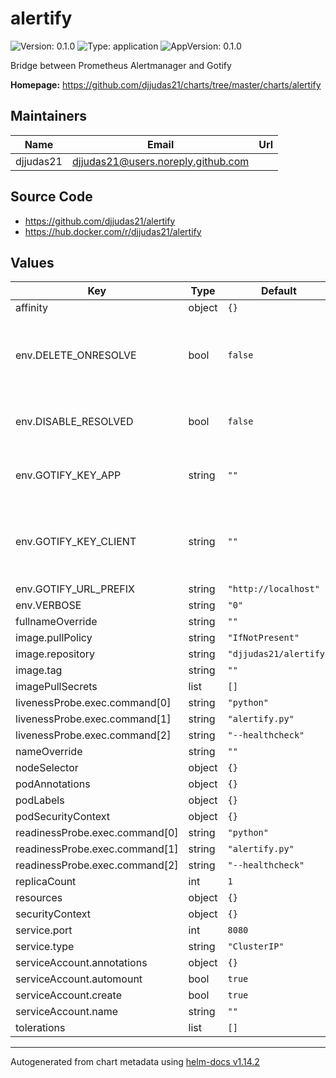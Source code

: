 # alertify

![Version: 0.1.0](https://img.shields.io/badge/Version-0.1.0-informational?style=flat-square) ![Type: application](https://img.shields.io/badge/Type-application-informational?style=flat-square) ![AppVersion: 0.1.0](https://img.shields.io/badge/AppVersion-0.1.0-informational?style=flat-square)

Bridge between Prometheus Alertmanager and Gotify

**Homepage:** <https://github.com/djjudas21/charts/tree/master/charts/alertify>

## Maintainers

| Name | Email | Url |
| ---- | ------ | --- |
| djjudas21 | <djjudas21@users.noreply.github.com> |  |

## Source Code

* <https://github.com/djjudas21/alertify>
* <https://hub.docker.com/r/djjudas21/alertify>

## Values

| Key | Type | Default | Description |
|-----|------|---------|-------------|
| affinity | object | `{}` |  |
| env.DELETE_ONRESOLVE | bool | `false` | Resolved alerts delete the original alert, if enabled |
| env.DISABLE_RESOLVED | bool | `false` | Forwards resolved alerts, if not disabled |
| env.GOTIFY_KEY_APP | string | `""` | Gotify app key to send alerts to Gotify |
| env.GOTIFY_KEY_CLIENT | string | `""` | Gotify client key to delete original alert on resolution |
| env.GOTIFY_URL_PREFIX | string | `"http://localhost"` |  |
| env.VERBOSE | string | `"0"` |  |
| fullnameOverride | string | `""` |  |
| image.pullPolicy | string | `"IfNotPresent"` |  |
| image.repository | string | `"djjudas21/alertify"` |  |
| image.tag | string | `""` |  |
| imagePullSecrets | list | `[]` |  |
| livenessProbe.exec.command[0] | string | `"python"` |  |
| livenessProbe.exec.command[1] | string | `"alertify.py"` |  |
| livenessProbe.exec.command[2] | string | `"--healthcheck"` |  |
| nameOverride | string | `""` |  |
| nodeSelector | object | `{}` |  |
| podAnnotations | object | `{}` |  |
| podLabels | object | `{}` |  |
| podSecurityContext | object | `{}` |  |
| readinessProbe.exec.command[0] | string | `"python"` |  |
| readinessProbe.exec.command[1] | string | `"alertify.py"` |  |
| readinessProbe.exec.command[2] | string | `"--healthcheck"` |  |
| replicaCount | int | `1` |  |
| resources | object | `{}` |  |
| securityContext | object | `{}` |  |
| service.port | int | `8080` |  |
| service.type | string | `"ClusterIP"` |  |
| serviceAccount.annotations | object | `{}` |  |
| serviceAccount.automount | bool | `true` |  |
| serviceAccount.create | bool | `true` |  |
| serviceAccount.name | string | `""` |  |
| tolerations | list | `[]` |  |

----------------------------------------------
Autogenerated from chart metadata using [helm-docs v1.14.2](https://github.com/norwoodj/helm-docs/releases/v1.14.2)
